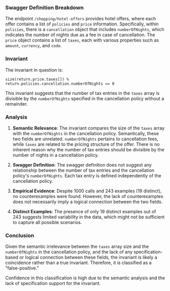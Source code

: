 ### Swagger Definition Breakdown

The endpoint `/shopping/hotel-offers` provides hotel offers, where each offer contains a list of `policies` and `price` information. Specifically, within `policies`, there is a `cancellation` object that includes `numberOfNights`, which indicates the number of nights due as a fee in case of cancellation. The `price` object contains a list of `taxes`, each with various properties such as `amount`, `currency`, and `code`.

### Invariant

The invariant in question is:

```
size(return.price.taxes[]) % return.policies.cancellation.numberOfNights == 0
```

This invariant suggests that the number of tax entries in the `taxes` array is divisible by the `numberOfNights` specified in the cancellation policy without a remainder.

### Analysis

1. **Semantic Relevance**: The invariant compares the size of the `taxes` array with the `numberOfNights` in the cancellation policy. Semantically, these two fields are unrelated. `numberOfNights` pertains to cancellation fees, while `taxes` are related to the pricing structure of the offer. There is no inherent reason why the number of tax entries should be divisible by the number of nights in a cancellation policy.

2. **Swagger Definition**: The swagger definition does not suggest any relationship between the number of tax entries and the cancellation policy's `numberOfNights`. Each tax entry is defined independently of the cancellation policy.

3. **Empirical Evidence**: Despite 1000 calls and 243 examples (19 distinct), no counterexamples were found. However, the lack of counterexamples does not necessarily imply a logical connection between the two fields.

4. **Distinct Examples**: The presence of only 19 distinct examples out of 243 suggests limited variability in the data, which might not be sufficient to capture all possible scenarios.

### Conclusion

Given the semantic irrelevance between the `taxes` array size and the `numberOfNights` in the cancellation policy, and the lack of any specification-based or logical connection between these fields, the invariant is likely a coincidence rather than a true invariant. Therefore, it is classified as a "false-positive."

Confidence in this classification is high due to the semantic analysis and the lack of specification support for the invariant.
